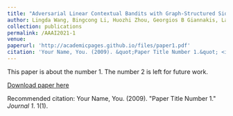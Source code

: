 ```yaml
---
title: "Adversarial Linear Contextual Bandits with Graph-Structured Side Observations"
author: Lingda Wang, Bingcong Li, Huozhi Zhou, Georgios B Giannakis, Lav R Varshney, Zhizhen Zhao
collection: publications
permalink: /AAAI2021-1
venue: 
paperurl: 'http://academicpages.github.io/files/paper1.pdf'
citation: 'Your Name, You. (2009). &quot;Paper Title Number 1.&quot; <i>Journal 1</i>. 1(1).'
---
```

This paper is about the number 1. The number 2 is left for future work.

[Download paper here](http://academicpages.github.io/files/paper1.pdf)

Recommended citation: Your Name, You. (2009). "Paper Title Number 1." <i>Journal 1</i>. 1(1).
